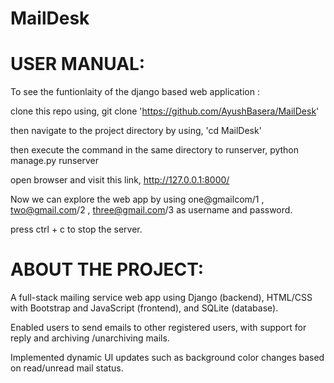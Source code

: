 # MailDesk
# USER MANUAL:

To see the funtionlaity of the django based web application :

clone this repo using, git clone 'https://github.com/AyushBasera/MailDesk'

then navigate to the project directory by using, 'cd MailDesk'

then execute the command in the same directory to runserver, python manage.py runserver

open browser and visit this link, http://127.0.0.1:8000/

Now we can explore the web app by using one@gmailcom/1 , two@gmail.com/2 , three@gmail.com/3 as username and password.

press ctrl + c to stop the server.

# ABOUT THE PROJECT:

A full-stack mailing service web app using Django (backend), HTML/CSS with Bootstrap and JavaScript (frontend), and SQLite (database).

Enabled users to send emails to other registered users, with support for reply and archiving /unarchiving mails.

Implemented dynamic UI updates such as background color changes based on read/unread mail status.
